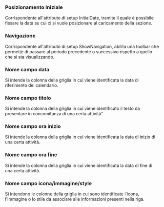 ### **Posizionamento Iniziale**

Corrispondente all'attributo di setup InitialDate, tramite il quale è possibile fissare la data su cui ci si vuole posizionare al caricamento della sezione.

### **Navigazione**

Corrispondente all'attributo di setup ShowNavigation, abilita una toolbar che permette di passare al periodo precedente o successivo rispetto a quello che si sta visualizzando.

### **Nome campo data**

Si intende la colonna della griglia in cui viene identificata la data di riferimento del calendario.

### **Nome campo titolo**

Si intende la colonna della griglia in cui viene identificato il testo da presentare in concomitanza di una certa attività"

### **Nome campo ora inizio**

Si intende la colonna della griglia in cui viene identificata la data di inizio di una certa attività.

### **Nome campo ora fine**

Si intende la colonna della griglia in cui viene identificata la data di fine di una certa attività.

### **Nome campo icona/immagine/style**

Si intendono le colonne della griglia in cui sono identificate l'icona, l'immagine o lo stile da associare alle informazioni presenti nella riga.

